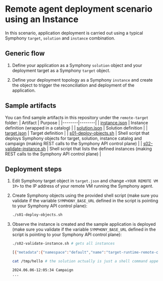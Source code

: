 # Remote agent deployment scenario using an Instance

In this scenario, application deployment is carried out using a typical Symphony `target`, `solution` and `instance` combination. 

## Generic flow

1. Define your application as a Symphony `solution` object and your deployment target as a Symphony `target` object.

1. Define your deployment topology as a Symphony `instance` and create the object to trigger the reconciliation and deployment of the application.


## Sample artifacts
You can find sample artifacts in this repository under the `remote-target` folder:
| Artifact | Purpose |
|--------|--------|
| [instance.json](../remote-target/instance.json) | Instance definition (wrapped in a catalog) |
| [solution.json](../remote-target/solution.json) | Solution definition |
| [target.json](../remote-target/target.json) | Target definition |
| [s01-deploy-objects.sh](../remote-target/s01-deploy-objects.sh) | Shell script that deploys Symphony objects for target, solution, instance catalog and campaign (making REST calls to the Symphony API control plane) |
| [s02-validate-instance.sh](../remote-target/s02-validate-instance.sh) | Shell script that lists the defined instances (making REST calls to the Symphony API control plane) |


## Deployment steps

1. Edit Symphony target object in `target.json` and change `<YOUR REMOTE VM IP>` to the IP address of your remote VM running the Symphony agent.

1. Create Symphony objects using the provided shell script (make sure you validate if the variable `SYMPHONY_BASE_URL` defined in the script is pointing to your Symphony API control plane):
    ```bash
    ./s01-deploy-objects.sh
    ```

1. Observe the instance is created and the sample application is deployed (make sure you validate if the variable `SYMPHONY_BASE_URL` defined in the script is pointing to your Symphony API control plane):
    ```bash
    ./s02-validate-instance.sh # gets all instances

    [{"metadata":{"namespace":"default","name":"target-runtime-remote-cmd-instance"},"spec":{"solution":"target-runtime-remote-cmd-solution","target":{"name":"remote-cmd"},"generation":"1"},"status":{"provisioningStatus":{"operationId":"","status":"","error":{}},"lastModified":"0001-01-01T00:00:00Z"}}]

    cat /tmp/hello # the solution actually is just a shell command appending a line to this file

    2024.06.06-12:05:34 Campaign
    ...
    ```
